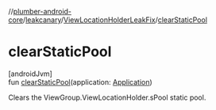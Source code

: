 //[plumber-android-core](../../../index.md)/[leakcanary](../index.md)/[ViewLocationHolderLeakFix](index.md)/[clearStaticPool](clear-static-pool.md)

# clearStaticPool

[androidJvm]\
fun [clearStaticPool](clear-static-pool.md)(application: [Application](https://developer.android.com/reference/kotlin/android/app/Application.html))

Clears the ViewGroup.ViewLocationHolder.sPool static pool.
